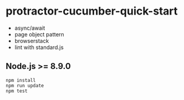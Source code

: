 # protractor-cucumber-quick-start
- async/await
- page object pattern
- browserstack
- lint with standard.js

## Node.js >= 8.9.0 
```
npm install
npm run update
npm test
```
